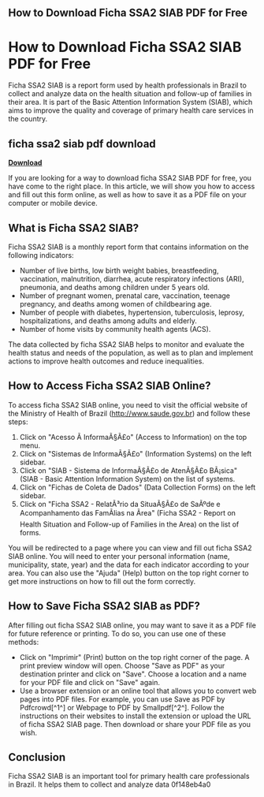 ## How to Download Ficha SSA2 SIAB PDF for Free

  
# How to Download Ficha SSA2 SIAB PDF for Free
 
Ficha SSA2 SIAB is a report form used by health professionals in Brazil to collect and analyze data on the health situation and follow-up of families in their area. It is part of the Basic Attention Information System (SIAB), which aims to improve the quality and coverage of primary health care services in the country.
 
## ficha ssa2 siab pdf download


[**Download**](https://www.google.com/url?q=https%3A%2F%2Ftiurll.com%2F2tK0Wx&sa=D&sntz=1&usg=AOvVaw2waQt4HnIcg4vNnNKMApxt)

 
If you are looking for a way to download ficha SSA2 SIAB PDF for free, you have come to the right place. In this article, we will show you how to access and fill out this form online, as well as how to save it as a PDF file on your computer or mobile device.
 
## What is Ficha SSA2 SIAB?
 
Ficha SSA2 SIAB is a monthly report form that contains information on the following indicators:
 
- Number of live births, low birth weight babies, breastfeeding, vaccination, malnutrition, diarrhea, acute respiratory infections (ARI), pneumonia, and deaths among children under 5 years old.
- Number of pregnant women, prenatal care, vaccination, teenage pregnancy, and deaths among women of childbearing age.
- Number of people with diabetes, hypertension, tuberculosis, leprosy, hospitalizations, and deaths among adults and elderly.
- Number of home visits by community health agents (ACS).

The data collected by ficha SSA2 SIAB helps to monitor and evaluate the health status and needs of the population, as well as to plan and implement actions to improve health outcomes and reduce inequalities.
 
## How to Access Ficha SSA2 SIAB Online?
 
To access ficha SSA2 SIAB online, you need to visit the official website of the Ministry of Health of Brazil (http://www.saude.gov.br) and follow these steps:

1. Click on "Acesso Ã  InformaÃ§Ã£o" (Access to Information) on the top menu.
2. Click on "Sistemas de InformaÃ§Ã£o" (Information Systems) on the left sidebar.
3. Click on "SIAB - Sistema de InformaÃ§Ã£o de AtenÃ§Ã£o BÃ¡sica" (SIAB - Basic Attention Information System) on the list of systems.
4. Click on "Fichas de Coleta de Dados" (Data Collection Forms) on the left sidebar.
5. Click on "Ficha SSA2 - RelatÃ³rio da SituaÃ§Ã£o de SaÃºde e Acompanhamento das FamÃ­lias na Ãrea" (Ficha SSA2 - Report on Health Situation and Follow-up of Families in the Area) on the list of forms.

You will be redirected to a page where you can view and fill out ficha SSA2 SIAB online. You will need to enter your personal information (name, municipality, state, year) and the data for each indicator according to your area. You can also use the "Ajuda" (Help) button on the top right corner to get more instructions on how to fill out the form correctly.
 
## How to Save Ficha SSA2 SIAB as PDF?
 
After filling out ficha SSA2 SIAB online, you may want to save it as a PDF file for future reference or printing. To do so, you can use one of these methods:

- Click on "Imprimir" (Print) button on the top right corner of the page. A print preview window will open. Choose "Save as PDF" as your destination printer and click on "Save". Choose a location and a name for your PDF file and click on "Save" again.
- Use a browser extension or an online tool that allows you to convert web pages into PDF files. For example, you can use Save as PDF by Pdfcrowd[^1^] or Webpage to PDF by Smallpdf[^2^]. Follow the instructions on their websites to install the extension or upload the URL of ficha SSA2 SIAB page. Then download or share your PDF file as you wish.

## Conclusion
 
Ficha SSA2 SIAB is an important tool for primary health care professionals in Brazil. It helps them to collect and analyze data
 0f148eb4a0
